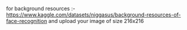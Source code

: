 for background resources :- https://www.kaggle.com/datasets/niggasus/background-resources-of-face-recognition and upload your image of size 216x216
